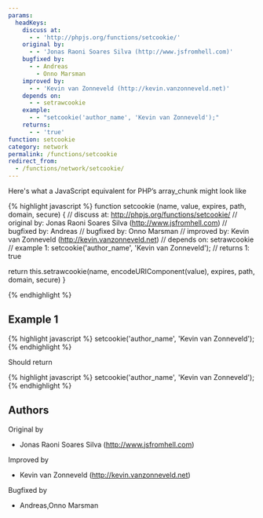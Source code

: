 ```yaml
---
params:
  headKeys:
    discuss at:
      - - 'http://phpjs.org/functions/setcookie/'
    original by:
      - - 'Jonas Raoni Soares Silva (http://www.jsfromhell.com)'
    bugfixed by:
      - - Andreas
        - Onno Marsman
    improved by:
      - - 'Kevin van Zonneveld (http://kevin.vanzonneveld.net)'
    depends on:
      - - setrawcookie
    example:
      - - "setcookie('author_name', 'Kevin van Zonneveld');"
    returns:
      - - 'true'
function: setcookie
category: network
permalink: /functions/setcookie
redirect_from:
  - /functions/network/setcookie/
---
```


<!-- WARNING! This file is auto generated by `npm run web:inject`, do not edit by hand -->

Here's what a JavaScript equivalent for PHP’s array_chunk might look like

{% highlight javascript %}
function setcookie (name, value, expires, path, domain, secure) {
  //  discuss at: http://phpjs.org/functions/setcookie/
  // original by: Jonas Raoni Soares Silva (http://www.jsfromhell.com)
  // bugfixed by: Andreas
  // bugfixed by: Onno Marsman
  // improved by: Kevin van Zonneveld (http://kevin.vanzonneveld.net)
  //  depends on: setrawcookie
  //   example 1: setcookie('author_name', 'Kevin van Zonneveld');
  //   returns 1: true

  return this.setrawcookie(name, encodeURIComponent(value), expires, path, domain, secure)
}

{% endhighlight %}

## Example 1

{% highlight javascript %}
setcookie('author_name', 'Kevin van Zonneveld');
{% endhighlight %}

Should return

{% highlight javascript %}
setcookie('author_name', 'Kevin van Zonneveld');{% endhighlight %}


## Authors


Original by

- Jonas Raoni Soares Silva (http://www.jsfromhell.com)


Improved by

- Kevin van Zonneveld (http://kevin.vanzonneveld.net)


Bugfixed by

- Andreas,Onno Marsman

